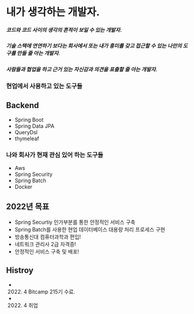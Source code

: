 # 내가 생각하는 개발자.
##### 코드와 코드 사이의 생각의 흔적이 보일 수 있는 개발자.
##### 기술 스택에 연연하기 보다는 회사에서 또는 내가 흥미를 갖고 접근할 수 있는 나만의 도구를 만들 줄 아는 개발자.
##### 사람들과 협업을 하고 근거 있는 자신감과 의견을 표출할 줄 아는 개발자.
### 현업에서 사용하고 있는 도구들
## Backend
- Spring Boot
- Spring Data JPA
- QueryDsl
- thymeleaf




### 나와 회사가 현재 관심 있어 하는 도구들
- Aws
- Spring Security
- Spring Batch
- Docker

## 2022년 목표
- Spring Securtiy 인가부분를 통한 안정적인 서비스 구축
- Spring Batch를 사용한 현업 데이터베이스 대용량 처리 프로세스 구현
- 방송통신대 컴퓨터과학과 편입!
- 네트워크 관리사 2급 자격증!
- 안정적인 서비스 구축 및 배포!


## Histroy
- 2022. 4 Bitcamp 215기 수료.
- 2022. 4 취업

